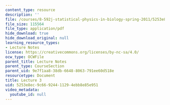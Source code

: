 ```yaml
---
content_type: resource
description: ''
file: /courses/8-592j-statistical-physics-in-biology-spring-2011/5253e8ec9c66924411294ebb8e85e951_MIT8_592JS11_lec3.pdf
file_size: 115564
file_type: application/pdf
hide_download: true
hide_download_original: null
learning_resource_types:
- Lecture Notes
license: https://creativecommons.org/licenses/by-nc-sa/4.0/
ocw_type: OCWFile
parent_title: Lecture Notes
parent_type: CourseSection
parent_uid: 9e7f1aa8-38db-6648-8063-791ee60d518e
resourcetype: Document
title: Lecture 3
uid: 5253e8ec-9c66-9244-1129-4ebb8e85e951
video_metadata:
  youtube_id: null
---
```

